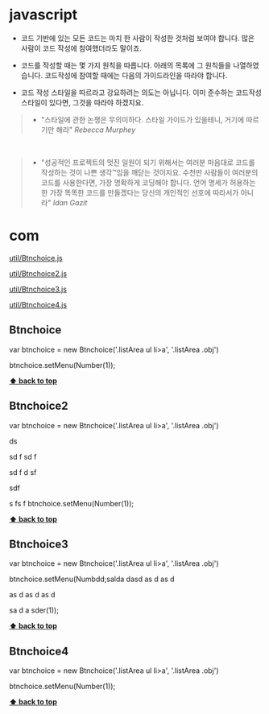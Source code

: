 # javascript
- 코드 기반에 있는 모든 코드는 마치 한 사람이 작성한 것처럼 보여야 합니다. 많은 사람이 코드 작성에 참여했더라도 말이죠.

- 코드를 작성할 때는 몇 가지 원칙을 따릅니다. 아래의 목록에 그 원칙들을 나열하였습니다. 코드작성에 참여할 때에는 다음의 가이드라인을 따라야 합니다.

- 코드 작성 스타일을 따르라고 강요하려는 의도는 아닙니다. 이미 준수하는 코드작성 스타일이 있다면, 그것을 따라야 하겠지요.


> - "스타일에 관한 논쟁은 무의미하다. 스타일 가이드가 있을테니, 거기에 따르기만 해라"
>_Rebecca_ _Murphey_

&nbsp;

> - "성공적인 프로젝트의 멋진 일원이 되기 위해서는 여러분 마음대로 코드를 작성하는 것이 나쁜 생각™임을 깨닫는 것이지요. 수천만 사람들이 여러분의 코드를 사용한다면, 가장 명확하게 코딩해야 합니다. 언어 명세가 허용하는 한 가장 똑똑한 코드를 만들겠다는 당신의 개인적인 선호에 따라서가 아니라"
>_Idan_ _Gazit_



# com

[util/Btnchoice.js](#Btnchoice)

[util/Btnchoice2.js](#Btnchoice2)

[util/Btnchoice3.js](#Btnchoice3)

[util/Btnchoice4.js](#Btnchoice4)

## <a name='Btnchoice'>Btnchoice</a>


var btnchoice = new Btnchoice('.listArea ul li>a', '.listArea .obj')

btnchoice.setMenu(Number(1));


**[⬆ back to top](#table-of-contents)**


## <a name='Btnchoice2'>Btnchoice2</a>


var btnchoice = new Btnchoice('.listArea ul li>a', '.listArea .obj')






ds

sd
f
sd
f

sd
f
d
sf

sdf

s
fs
f
btnchoice.setMenu(Number(1));


**[⬆ back to top](#table-of-contents)**

## <a name='Btnchoice3'>Btnchoice3</a>


var btnchoice = new Btnchoice('.listArea ul li>a', '.listArea .obj')

btnchoice.setMenu(Numbdd;salda
dasd
as
d
as
d

as
d
as
d
as
d

sa
d
a
sder(1));


**[⬆ back to top](#table-of-contents)**


## <a name='Btnchoice4'>Btnchoice4</a>


var btnchoice = new Btnchoice('.listArea ul li>a', '.listArea .obj')

btnchoice.setMenu(Number(1));


**[⬆ back to top](#table-of-contents)**




